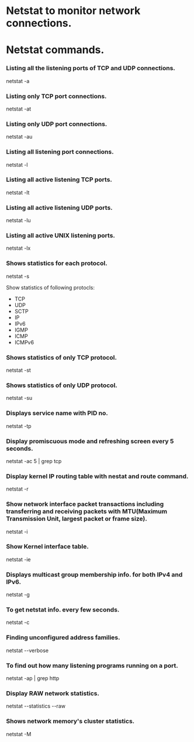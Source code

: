 # Netstat to monitor network connections.

# Netstat commands.

### Listing all the listening ports of TCP and UDP connections.

netstat -a


### Listing only TCP port connections.

netstat -at


### Listing only UDP port connections.

netstat -au


### Listing all listening port connections.

netstat -l


### Listing all active listening TCP ports.

netstat -lt


### Listing all active listening UDP ports.

netstat -lu


### Listing all active UNIX listening ports.

netstat -lx


### Shows statistics for each protocol.

netstat -s

Show statistics of following protocls:

* TCP
* UDP
* SCTP
* IP
* IPv6
* IGMP
* ICMP
* ICMPv6


### Shows statistics of only TCP protocol.

netstat -st


### Shows statistics of only UDP protocol.

netstat -su


### Displays service name with PID no.

netstat -tp


### Display promiscuous mode and refreshing screen every 5 seconds.

netstat -ac 5 | grep tcp


### Display kernel IP routing table with nestat and route command.

netstat -r


### Show network interface packet transactions including transferring and receiving packets with MTU(Maximum Transmission Unit, largest packet or frame size).

netstat -i


### Show Kernel interface table.

netstat -ie


### Displays multicast group membership info. for both IPv4 and IPv6.

netstat -g


### To get netstat info. every few seconds.

netstat -c


### Finding unconfigured address families.

netstat --verbose


### To find out how many listening programs running on a port.

netstat -ap | grep http


### Display RAW network statistics.

netstat --statistics --raw


### Shows network memory's cluster statistics.

netstat -M
